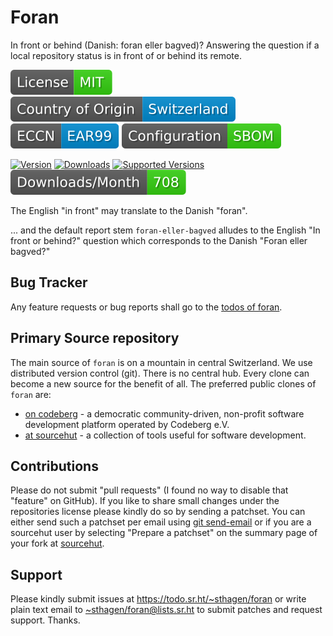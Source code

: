 # Foran

In front or behind (Danish: foran eller bagved)? Answering the question if a local repository status is in front of or behind its remote.

[![license](badges/license-spdx-mit.svg)](https://git.sr.ht/~sthagen/foran/tree/default/item/LICENSE)
[![Country of Origin](badges/country-of-origin-name-switzerland-neutral.svg)](https://git.sr.ht/~sthagen/foran/tree/default/item/COUNTRY-OF-ORIGIN)
[![Export Classification Control Number (ECCN)](badges/export-control-classification-number_eccn-ear99-neutral.svg)](https://git.sr.ht/~sthagen/foran/tree/default/item/EXPORT-CONTROL-CLASSIFICATION-NUMBER)
[![Configuration](badges/configuration-sbom.svg)](third-party/index.html)

[![Version](https://img.shields.io/pypi/v/foran.svg?style=flat)](https://pypi.python.org/pypi/foran/)
[![Downloads](https://static.pepy.tech/badge/foran/month)](https://pepy.tech/project/foran)
[![Supported Versions](https://img.shields.io/pypi/pyversions/foran.svg?style=flat)](https://pypi.python.org/pypi/foran/)
[![Maintenance Status](docs/badges/downloads-per-month.svg)](https://git.sr.ht/~sthagen/foran/log)

The English "in front" may translate to the Danish "foran".

... and the default report stem `foran-eller-bagved` alludes to the English "In front or behind?" question which corresponds to the Danish "Foran eller bagved?"

## Bug Tracker

Any feature requests or bug reports shall go to the [todos of foran](https://todo.sr.ht/~sthagen/foran).

## Primary Source repository

The main source of `foran` is on a mountain in central Switzerland.
We use distributed version control (git).
There is no central hub.
Every clone can become a new source for the benefit of all.
The preferred public clones of `foran` are:

* [on codeberg](https://codeberg.org/sthagen/foran) - a democratic community-driven, non-profit software development platform operated by Codeberg e.V.
* [at sourcehut](https://git.sr.ht/~sthagen/foran) - a collection of tools useful for software development.

## Contributions

Please do not submit "pull requests" (I found no way to disable that "feature" on GitHub).
If you like to share small changes under the repositories license please kindly do so by sending a patchset.
You can either send such a patchset per email using [git send-email](https://git-send-email.io) or 
if you are a sourcehut user by selecting "Prepare a patchset" on the summary page of your fork at [sourcehut](https://git.sr.ht/).

## Support

Please kindly submit issues at <https://todo.sr.ht/~sthagen/foran> or write plain text email to <~sthagen/foran@lists.sr.ht> to submit patches and request support. Thanks.
